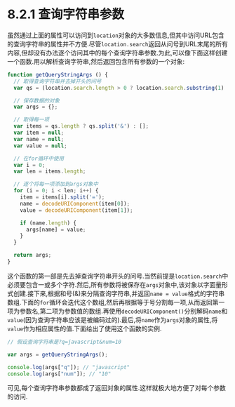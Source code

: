 # 8.2.1 查询字符串参数

虽然通过上面的属性可以访问到`location`对象的大多数信息,但其中访问URL包含的查询字符串的属性并不方便.尽管`location.search`返回从问号到URL末尾的所有内容,但却没有办法逐个访问其中的每个查询字符串参数.为此,可以像下面这样创建一个函数.用以解析查询字符串,然后返回包含所有参数的一个对象:

``` js .line-numbers
function getQueryStringArgs () {
  // 取得查询字符串并去掉开头的问号
  var qs = (location.search.length > 0 ? location.search.substring(1) : '');

  // 保存数据的对象
  var args = {};

  // 取得每一项
  var items = qs.length ? qs.split('&') : [];
  var item = null;
  var name = null;
  var value = null;

  // 在for循环中使用
  var i = 0;
  var len = items.length;

  // 逐个将每一项添加到args对象中
  for (i = 0; i < len; i++) {
    item = items[i].split('=');
    name = decodeURIComponent(item[0]);
    value = decodeURIComponent(item[1]);

    if (name.length) {
      args[name] = value;
    }
  }

  return args;
}
```

这个函数的第一部是先去掉查询字符串开头的问号.当然前提是`location.search`中必须要包含一或多个字符.然后,所有参数将被保存在`args`对象中,该对象以字面量形式创建.接下来,根据和号(&)来分隔查询字符串,并返回`name = value`格式的字符串数组.下面的`for`循环会迭代这个数组,然后再根据等于号分割每一项,从而返回第一项为参数名,第二项为参数值的数组.再使用`decodeURIComponent()`分别解码`name`和`value`(因为查询字符串应该是被编码过的).最后,将`name`作为`args`对象的属性,将`value`作为相应属性的值.下面给出了使用这个函数的实例.

``` js .line-numbers
// 假设查询字符串是?q=javascript&num=10

var args = getQueryStringArgs();

console.log(args["q"]); // "javascript"
console.log(args["num"]); // "10"
```

可见,每个查询字符串参数都成了返回对象的属性.这样就极大地方便了对每个参数的访问.
